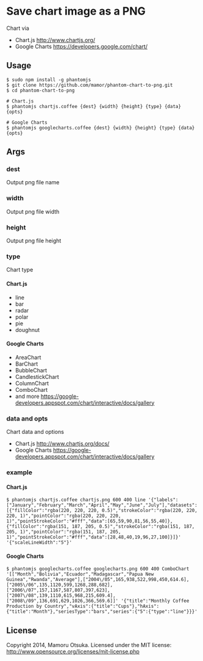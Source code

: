 # Save chart image as a PNG

Chart via
* Chart.js http://www.chartjs.org/
* Google Charts https://developers.google.com/chart/

## Usage

    $ sudo npm install -g phantomjs
    $ git clone https://github.com/mamor/phantom-chart-to-png.git
    $ cd phantom-chart-to-png

    # Chart.js
    $ phantomjs chartjs.coffee {dest} {width} {height} {type} {data} {opts}

    # Google Charts
    $ phantomjs googlecharts.coffee {dest} {width} {height} {type} {data} {opts}

## Args

### dest
Output png file name

### width
Output png file width

### height
Output png file height

### type
Chart type
#### Chart.js
* line
* bar
* radar
* polar
* pie
* doughnut

#### Google Charts
* AreaChart
* BarChart
* BubbleChart
* CandlestickChart
* ColumnChart
* ComboChart
* and more https://google-developers.appspot.com/chart/interactive/docs/gallery

### data and opts
Chart data and options
* Chart.js http://www.chartjs.org/docs/
* Google Charts https://google-developers.appspot.com/chart/interactive/docs/gallery

### example

#### Chart.js

    $ phantomjs chartjs.coffee chartjs.png 600 400 line '{"labels":["January","February","March","April","May","June","July"],"datasets":[{"fillColor":"rgba(220, 220, 220, 0.5)","strokeColor":"rgba(220, 220, 220, 1)","pointColor":"rgba(220, 220, 220, 1)","pointStrokeColor":"#fff","data":[65,59,90,81,56,55,40]},{"fillColor":"rgba(151, 187, 205, 0.5)","strokeColor":"rgba(151, 187, 205, 1)","pointColor":"rgba(151, 187, 205, 1)","pointStrokeColor":"#fff","data":[28,48,40,19,96,27,100]}]}' '{"scaleLineWidth":"5"}'

#### Google Charts

    $ phantomjs googlecharts.coffee googlecharts.png 600 400 ComboChart '[["Month","Bolivia","Ecuador","Madagascar","Papua New Guinea","Rwanda","Average"],["2004\/05",165,938,522,998,450,614.6],["2005\/06",135,1120,599,1268,288,682],["2006\/07",157,1167,587,807,397,623],["2007\/08",139,1110,615,968,215,609.4],["2008\/09",136,691,629,1026,366,569.6]]' '{"title":"Monthly Coffee Production by Country","vAxis":{"title":"Cups"},"hAxis":{"title":"Month"},"seriesType":"bars","series":{"5":{"type":"line"}}}'

## License
Copyright 2014, Mamoru Otsuka. Licensed under the MIT license: http://www.opensource.org/licenses/mit-license.php
